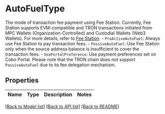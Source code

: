 # AutoFuelType

The mode of transaction fee payment using Fee Station. Currently, Fee Station supports EVM-compatible and TRON transactions initiated from MPC Wallets (Organization-Controlled) and Custodial Wallets (Web3 Wallets). For more details, refer to [Fee Station](https://manuals.cobo.com/en/portal/fee-station/introduction). - `ProActiveAutoFuel`: Always use Fee Station to pay transaction fees. - `PassiveAutoFuel`: Use Fee Station only when the source address balance is insufficient to cover the transaction fees. - `UsePortalPreference`: Use payment preferences set on Cobo Portal.  Please note that the TRON chain does not support `PassiveAutoFuel` due to its fee delegation mechanism. 

## Properties

Name | Type | Description | Notes
------------ | ------------- | ------------- | -------------

[[Back to Model list]](../README.md#documentation-for-models) [[Back to API list]](../README.md#documentation-for-api-endpoints) [[Back to README]](../README.md)


